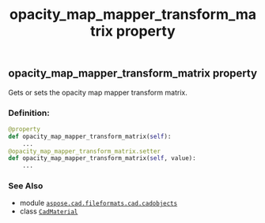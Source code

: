 ﻿---
title: opacity_map_mapper_transform_matrix property
second_title: Aspose.CAD for Python via .NET API References
description: 
type: docs
weight: 760
url: /python-net/aspose.cad.fileformats.cad.cadobjects/cadmaterial/opacity_map_mapper_transform_matrix/
is_root: false
---

## opacity_map_mapper_transform_matrix property


Gets or sets the opacity map mapper transform matrix.
### Definition:
```python
@property
def opacity_map_mapper_transform_matrix(self):
    ...
@opacity_map_mapper_transform_matrix.setter
def opacity_map_mapper_transform_matrix(self, value):
    ...
```

### See Also
* module [`aspose.cad.fileformats.cad.cadobjects`](../../)
* class [`CadMaterial`](/cad/python-net/aspose.cad.fileformats.cad.cadobjects/cadmaterial)
